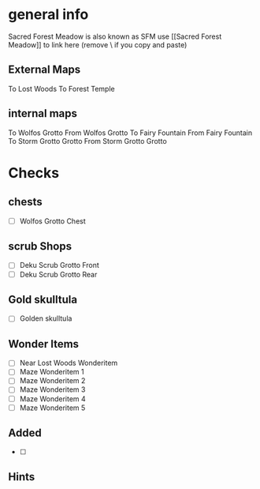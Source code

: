 # general info 
Sacred Forest Meadow is also known as SFM use \[\[Sacred Forest Meadow]] to link here (remove \\ if you copy and paste)
## External Maps
To Lost Woods
To Forest Temple
## internal maps
To Wolfos Grotto
From Wolfos Grotto
To Fairy Fountain
From Fairy Fountain
To Storm Grotto Grotto
From Storm Grotto Grotto
# Checks
## chests
- [ ] Wolfos Grotto Chest
## scrub Shops
- [ ] Deku Scrub Grotto Front
- [ ] Deku Scrub Grotto Rear
## Gold skulltula
- [ ] Golden skulltula
## Wonder Items
- [ ] Near Lost Woods Wonderitem
- [ ] Maze Wonderitem 1
- [ ] Maze Wonderitem 2
- [ ] Maze Wonderitem 3
- [ ] Maze Wonderitem 4
- [ ] Maze Wonderitem 5
## Added
- [ ] 
## Hints